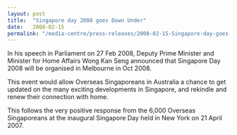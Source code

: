 ```yaml
---
layout: post
title:  "Singapore day 2008 goes Down Under"
date:   2008-02-15
permalink: "/media-centre/press-releases/2008-02-15-Singapore-day-goes-down-under"
---
```


In his speech in Parliament on 27 Feb 2008, Deputy Prime Minister and Minister for Home Affairs Wong Kan Seng announced that Singapore Day 2008 will be organised in Melbourne in Oct 2008.

This event would allow Overseas Singaporeans in Australia a chance to get updated on the many exciting developments in Singapore, and rekindle and renew their connection with home.

This follows the very positive response from the 6,000 Overseas Singaporeans at the inaugural Singapore Day held in New York on 21 April 2007.
